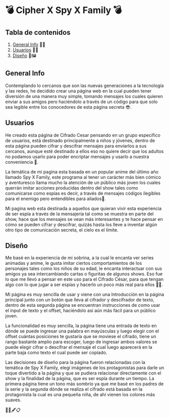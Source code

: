 # :bomb: Cipher X Spy X Family :bomb:

## Tabla de contenidos 
1. [General Info](#general-info) :female_detective:
2. [Usuarios](#users) :woman_technologist:
3. [Diseño](#design) :art::framed_picture:



## General Info

Contemplando lo cercanos que son las nuevas generaciones a la tecnología y las redes, he decidido crear una página web en la cual pueden tener diversión de una manera muy simple, tomando mensajes los cuales quieren enviar a sus amigos pero haciéndolo a través de un código para que solo sea legible entre los conocedores de esta página secreta :sunglasses:. 

## Usuarios
He creado esta página de Cifrado Cesar pensando en un grupo específico de usuarios, está destinado principalmente a niños y jóvenes, dentro de esta página pueden cifrar y descifrar mensajes  para enviarlos a sus cercanos, aunque esté destinado a ellos eso no quiere decir que los adultos no podamos usarlo para poder encriptar mensajes y usarlo a nuestra conveniencia :shushing_face:.

La temática de mi pagina esta basada en un popular anime del último año llamado Spy X Family, este programa al tener  un carácter más bien cómico y aventuresco llama mucho la atención de un público más joven los cuales querrán imitar acciones producidas dentro del show tales como comunicarse como espías es decir, a través de mensajes códigos ilegibles para el enemigo pero entendibles para aliados:incoming_envelope:.

Mi pagina web esta destinada a aquellos que quieran vivir esta experiencia de ser espía a través de la mensajería tal como se muestra en parte del show, hace que los mensajes se vean más interesantes y te hace pensar en cómo se pueden cifrar y descifrar, quizás hasta los lleve a inventar algún otro tipo de comunicación secreta, el cielo es el límite.

## Diseño 

Me basé en la experiencia de mi sobrina, a la cual le encanta ver series animadas y anime, le gusta imitar ciertos comportamientos de los personajes tales como los niños de su edad, le encanta interactuar con sus amigos ya sea intercambiando cartas o figuritas de algunos shows.  Eso fue lo que me llevó a pensar en este uso para el Cifrado César, para que tengan algo con lo que jugar a ser espías y hacerlo un poco más real para ellos :female_detective:.

Mi página es muy sencilla de usar y viene con una Introducción en la página principal junto con un botón que lleva al cifrador y descifrador de texto, dentro de esta segunda página se encuentran instrucciones de como usar el input de texto y el offset, haciéndolo así aún más fácil para un público joven.

La funcionalidad es muy sencilla, la página tiene una entrada de texto en dónde se puede ingresar una palabra en mayúsculas y luego elegir con el offset cuántas posiciones te gustaría que se moviese el cifrado, tiene un rango bastante amplio para escoger, luego de ingresar ambos valores se puede elegir cifrar o descifrar el mensaje el cual luego aparecerá en la parte baja como texto el cual puede ser copiado.

Las decisiones de diseño para la página fueron relacionadas con la temática de Spy X Family, elegí imágenes de los protagonistas para darle un toque divertido a la página y que se pudiera relacionar directamente con el show y la finalidad de la página, que es ser espía durante un tiempo. La primera página tiene un tono más sombrío ya que me basé en los padres de la serie y la segunda dónde se realiza el cifrado está basada en la protagonista la cual es una pequeña niña, de ahí vienen los colores más suaves. 

:female_detective::fountain_pen::clipboard: